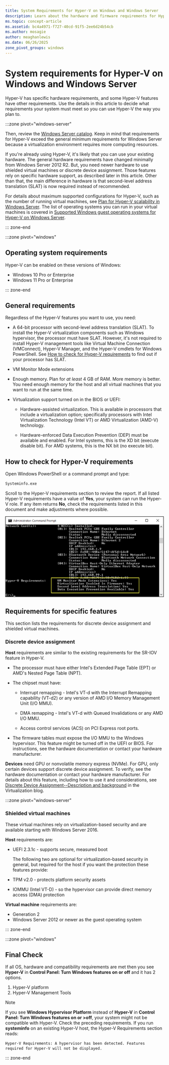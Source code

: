```yaml
---
title: System Requirements for Hyper-V on Windows and Windows Server
description: Learn about the hardware and firmware requirements for Hyper-V in Windows and Windows Server.
ms.topic: concept-article
ms.assetid: bc4a4971-f727-40cd-91f5-2ee6d24b54cb
ms.author: mosagie
author: meaghanlewis
ms.date: 06/26/2025
zone_pivot_groups: windows
---
```


# System requirements for Hyper-V on Windows and Windows Server

Hyper-V has specific hardware requirements, and some Hyper-V features have other requirements. Use the details in this article to decide what requirements your system must meet so you can use Hyper-V the way you plan to.

:::zone pivot="windows-server"

Then, review the [Windows Server catalog](https://www.windowsservercatalog.com/). Keep in mind that requirements for Hyper-V exceed the general minimum requirements for Windows Server because a virtualization environment requires more computing resources.

If you're already using Hyper-V, it's likely that you can use your existing hardware. The general hardware requirements have changed minimally from  Windows Server 2012 R2. But, you need newer hardware to use shielded virtual machines or discrete device assignment. Those features rely on specific hardware support, as described later in this article. Other than that, the main difference in hardware is that second-level address translation (SLAT) is now required instead of recommended.

For details about maximum supported configurations for Hyper-V, such as the number of running virtual machines, see [Plan for Hyper-V scalability in Windows Server](../hyper-v/plan/plan-hyper-v-scalability-in-windows-server.md). The list of operating systems you can run in your virtual machines is covered in [Supported Windows guest operating systems for Hyper-V on Windows Server](Supported-Windows-guest-operating-systems-for-Hyper-V-on-Windows.md).

::: zone-end

:::zone pivot="windows"

## Operating system requirements

Hyper-V can be enabled on these versions of Windows:

- Windows 10 Pro or Enterprise
- Windows 11 Pro or Enterprise

::: zone-end

## General requirements

Regardless of the Hyper-V features you want to use, you need:

- A 64-bit processor with second-level address translation (SLAT). To install the Hyper-V virtualization components such as Windows hypervisor, the processor must have SLAT. However, it's not required to install Hyper-V management tools like Virtual Machine Connection (VMConnect), Hyper-V Manager, and the Hyper-V cmdlets for Windows PowerShell. See [How to check for Hyper-V requirements](#how-to-check-for-hyper-v-requirements) to find out if your processor has SLAT.

- VM Monitor Mode extensions

- Enough memory. Plan for *at least* 4 GB of RAM. More memory is better. You need enough memory for the host and all virtual machines that you want to run at the same time.

- Virtualization support turned on in the BIOS or UEFI:

  - Hardware-assisted virtualization. This is available in processors that include a virtualization option; specifically processors with Intel Virtualization Technology (Intel VT) or AMD Virtualization (AMD-V) technology.

  - Hardware-enforced Data Execution Prevention (DEP) must be available and enabled. For Intel systems, this is the XD bit (execute disable bit). For AMD systems, this is the NX bit (no execute bit).

## How to check for Hyper-V requirements

Open Windows PowerShell or a command prompt and type:

```cmd
Systeminfo.exe
```

Scroll to the Hyper-V requirements section to review the report. If all listed Hyper-V requirements have a value of **Yes**, your system can run the Hyper-V role. If any item returns **No**, check the requirements listed in this document and make adjustments where possible.

![Screenshot of the Administrator Command Prompt screen with a focus on the output for the Hyper V requirements section.](media/system-info-upd.png)

## Requirements for specific features

This section lists the requirements for discrete device assignment and shielded virtual machines.

### Discrete device assignment

**Host** requirements are similar to the existing requirements for the SR-IOV feature in Hyper-V.

- The processor must have either Intel's Extended Page Table (EPT) or AMD's Nested Page Table (NPT).

- The chipset must have:

  - Interrupt remapping - Intel's VT-d with the Interrupt Remapping capability (VT-d2) or any version of AMD I/O Memory Management Unit (I/O MMU).

  - DMA remapping - Intel's VT-d with Queued Invalidations or any AMD I/O MMU.

  - Access control services (ACS) on PCI Express root ports.

- The firmware tables must expose the I/O MMU to the Windows hypervisor. This feature might be turned off in the UEFI or BIOS. For instructions, see the hardware documentation or contact your hardware manufacturer.

**Devices** need GPU or nonvolatile memory express (NVMe). For GPU, only certain devices support discrete device assignment. To verify, see the hardware documentation or contact your hardware manufacturer. For details about this feature, including how to use it and considerations, see [Discrete Device Assignment--Description and background](https://techcommunity.microsoft.com/t5/virtualization/discrete-device-assignment-description-and-background/ba-p/382262) in the Virtualization blog.

:::zone pivot="windows-server"

### Shielded virtual machines

These virtual machines rely on virtualization-based security and are available starting with Windows Server 2016.

**Host** requirements are:

- UEFI 2.3.1c - supports secure, measured boot

  The following two are optional for virtualization-based security in general, but required for the host if you want the protection these features provide:

- TPM v2.0 - protects platform security assets
- IOMMU (Intel VT-D) - so the hypervisor can provide direct memory access (DMA) protection

**Virtual machine** requirements are:

- Generation 2
- Windows Server 2012 or newer as the guest operating system

::: zone-end

:::zone pivot="windows"

## Final Check

If all OS, hardware and compatibility requirements are met then you see **Hyper-V** in **Control Panel: Turn Windows features on or off** and it has 2 options.

1. Hyper-V platform
1. Hyper-V Management Tools

> [!NOTE]
> If you see **Windows Hypervisor Platform** instead of **Hyper-V** in **Control Panel: Turn Windows features on or >off**, your system might not be compatible with Hyper-V. Check the preceding requirements.
>If you run **systeminfo** on an existing Hyper-V host, the Hyper-V Requirements section reads:
>```
>Hyper-V Requirements: A hypervisor has been detected. Features required for Hyper-V will not be displayed.
>```

::: zone-end
